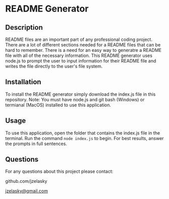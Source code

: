 
# README Generator

## Description

README files are an important part of any professional coding project. There are a lot of different sections needed for a README files that can be hard to remember. There is a need for an easy way to generatre a README file with all of the necessary information.   This README generator uses node.js to prompt the user to input information for their README file and writes the file directly to the user's file system. 

## Installation

To install the README generator simply download the index.js file in this repository. Note: You must have node.js and git bash (Windows) or termianal (MacOS) installed to use this application.

## Usage

To use this application, open the folder that contains the index.js file in the terminal. Run the command ``` node index.js ``` to begin. For best results, answer the prompts in full sentences.

## Questions

For any questions about this project please contact:

github.com/jzelasky

jzelasky@gmail.com
